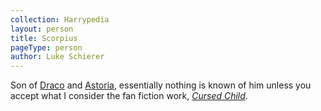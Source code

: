 ```yaml
---
collection: Harrypedia
layout: person
title: Scorpius
pageType: person
author: Luke Schierer
---
```


Son of [Draco] and [Astoria], essentially nothing is known of him unless you accept what I consider the fan fiction work, _[Cursed Child]_.

[Draco]: ../draco_lucius/
[Astoria]: ../../greengrass/astoria/
[Cursed Child]: https://www.librarything.com/work/23409259
